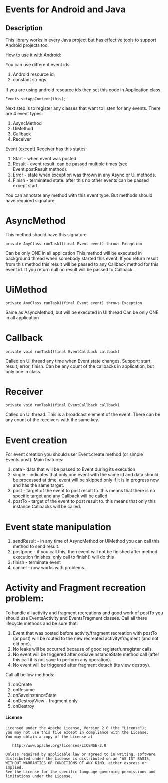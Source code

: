 Events for Android and Java
======================

## Description

This library works in every Java project but has effective tools to support Android projects too.

How to use it with Android:

You can use different event ids: 
1. Android resource id;
2. constant strings.

If you are using android resource ids then set this code in Application class.

    Events.setAppContext(this);

Next step is to register any classes that want to listen for any events.
There are 4 event types:
1. AsyncMethod
2. UiMethod
3. Callback
4. Receiver

Event (except) Receiver has this states:
1. Start 	- when event was posted.
2. Result 	- event result. can be passed multiple times (see Event.postResult method).
3. Error 	- state when exception was thrown in any Async or Ui methods.
4. Finish 	- terminated state. after this no other events can be passed except start.

You can annotate any method with this event type. But methods should have required signature.

# AsyncMethod

This method should have this signature

    private AnyClass runTask1(final Event event) throws Exception

Can be only ONE in all application
This method will be executed in background thread when somebody started this event.
If you return result from this method this result will be passed to any Callback method for this event id.
If you return null no result will be passed to Callback.

# UiMethod

    private AnyClass runTask1(final Event event) throws Exception

Same as AsyncMethod, but will be executed in UI thread
Can be only ONE in all application

# Callback

    private void runTask1(final EventCallback callback)

Called on UI thread any time when Event state changes. Support: start, result, error, finish.
Can be any count of the callbacks in application, but only one in class.

# Receiver

    private void runTask1(final EventCallback callback)

Called on UI thread. This is a broadcast element of the event. There can be any count of the receivers with the same key.


# Event creation

For event creation you should user Event.create method (or simple Events.post).
Main features:
1. data		- data that will be passed to Event during its execution
2. single	- indicates that only one event with the same id and data should be processed at time. event will be skipped only if it is in progress now and has the same target.
3. post 	- target of the event to post result to. this means that there is no specific target and any Callback will be called.
4. postTo 	- target of the event to post result to. this means that only this instance Callbacks will be called.


# Event state manipulation

1. sendResult 	- in any time of AsyncMethod or UiMethod you can call this method to send result.
2. postpone 	- if you call this, then event will not be finished after method execution finishes. only call to finish() will do this
3. finish 		- terminate event
4. cancel 		- now works with problems...


# Activity and Fragment recreation problem:

To handle all activity and fragment recreations and good work of postTo you should use EventsActivity and EventsFragment classes. Call all there lifecycle methods and be sure that:
1. Event that was posted before activity/fragment recreation with postTo (or post) will be routed to the new recreated activity/fragment (and not old one).
2. No leaks will be occurred because of good register/unregister calls.
3. No event will be triggered after onSaveInstanceState method call (after this call it is not save to perform any operation).
4. No event will be triggered after fragment detach (its view destroy).

Call all bellow methods:
1. onCreate
2. onResume
3. onSaveInstanceState
4. onDestroyView - fragment only
5. onDestroy




#### License ####

    Licensed under the Apache License, Version 2.0 (the "License");
    you may not use this file except in compliance with the License.
    You may obtain a copy of the License at

       http://www.apache.org/licenses/LICENSE-2.0

    Unless required by applicable law or agreed to in writing, software
    distributed under the License is distributed on an "AS IS" BASIS,
    WITHOUT WARRANTIES OR CONDITIONS OF ANY KIND, either express or implied.
    See the License for the specific language governing permissions and
    limitations under the License.
